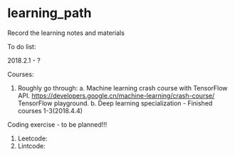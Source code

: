 # learning_path
Record the learning notes and materials

To do list:

2018.2.1 - ?

Courses:
1. Roughly go through:
    a. Machine learning crash course with TensorFlow API. https://developers.google.cn/machine-learning/crash-course/
        TensorFlow playground.
    b. Deep learning specialization - Finished courses 1-3(2018.4.4)
    
Coding exercise - to be planned!!!
 1. Leetcode:
 2. Lintcode:

